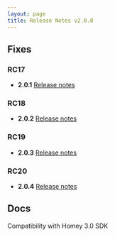 ```yaml
---
layout: page
title: Release Notes v2.0.0
---
```


## Fixes
### RC17
* **2.0.1** [Release notes](docs/releasenotes/v02-00-01.md)

### RC18
* **2.0.2** [Release notes](docs/releasenotes/v02-00-02.md)

### RC19
* **2.0.3** [Release notes](docs/releasenotes/v02-00-03.md)

### RC20
* **2.0.4** [Release notes](docs/releasenotes/v02-00-04.md)


## Docs
Compatibility with Homey 3.0 SDK

